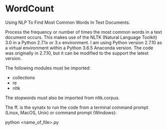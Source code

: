 # WordCount
Using NLP To Find Most Common Words In Text Documents.

Process the frequency or number of times the most common words in a text document occurs. This makes use of the NLTK
(Natural Language Toolkit) 3.0 in a Python 2.7.1x or 3.x environment. I am using Python version 2.7.10 as a virtual 
environment within a Python 3.6.5 Anaconda version. The code was originally in 2.7.10, but it can be modified to the
support the latest version.

The following modules must be imported:
- collections
- re
- nltk

The stopwords must also be imported from nltk.corpus.

The ff. is the synatx to run the code from a terminal command prompt (Linux, MacOS, Unix) or command prompt (Windows):

python <name_of_file>.py
